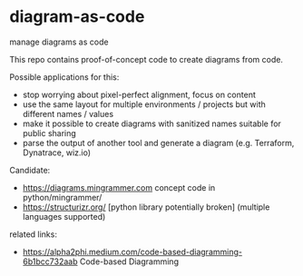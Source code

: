 # diagram-as-code
manage diagrams as code

This repo contains proof-of-concept code to create diagrams from code.

Possible applications for this:
 - stop worrying about pixel-perfect alignment, focus on content
 - use the same layout for multiple environments / projects but with
   different names / values
 - make it possible to create diagrams with sanitized names suitable
   for public sharing
 - parse the output of another tool and generate a diagram
   (e.g. Terraform, Dynatrace, wiz.io)

Candidate:
 - https://diagrams.mingrammer.com
   concept code in python/mingrammer/
 - https://structurizr.org/             [python library potentially broken]
   (multiple languages supported)

related links:
 - https://alpha2phi.medium.com/code-based-diagramming-6b1bcc732aab
   Code-based Diagramming
